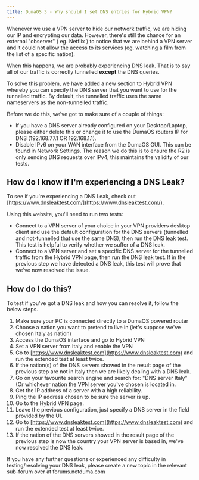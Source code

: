 ```yaml
---
title: DumaOS 3 - Why should I set DNS entries for Hybrid VPN?
---
```


Whenever we use a VPN server to hide our network traffic, we are hiding our IP and encrypting our data. However, there's still the chance for an external "observer" ( eg. Netflix ) to notice that we are behind a VPN server and it could not allow the access to its services (eg. watching a film from the list of a specific nation). 

When this happens, we are probably experiencing DNS leak. That is to say all of our traffic is correctly tunnelled **except** the DNS queries.

To solve this problem, we have added a new section to Hybrid VPN whereby you can specify the DNS server that you want to use for the tunnelled traffic. By default, the tunnelled traffic uses the same nameservers as the non-tunnelled traffic.

Before we do this, we've got to make sure of a couple of things:

- If you have a DNS server already configured on your Desktop/Laptop, please either delete this or change it to use the DumaOS routers IP for DNS (192.168.77.1 OR 192.168.1.1).
- Disable IPv6 on your WAN interface from the DumaOS GUI. This can be found in Network Settings. The reason we do this is to ensure the R2 is only sending DNS requests over IPv4, this maintains the validity of our tests.

## How do I know if I'm experiencing a DNS Leak?

To see if you're experiencing a DNS Leak, check out [https://www.dnsleaktest.com/](https://www.dnsleaktest.com/).

Using this website, you'll need to run two tests:

- Connect to a VPN server of your choice in your VPN providers desktop client and use the default configuration for the DNS servers (tunnelled and not-tunnelled that use the same DNS), then run the DNS leak test. This test is helpful to verify whether we suffer of a DNS leak.
- Connect to a VPN server and set a specific DNS server for the tunnelled traffic from the Hybrid VPN page, then run the DNS leak test. If in the previous step we have detected a DNS leak, this test will prove that we've now resolved the issue.

## How do I do this?

To test if you've got a DNS leak and how you can resolve it, follow the below steps. 

1. Make sure your PC is connected directly to a DumaOS powered router
2. Choose a nation you want to pretend to live in (let's suppose we've chosen Italy as nation)
3. Access the DumaOS interface and go to Hybrid VPN
4. Set a VPN server from Italy and enable the VPN
5. Go to [https://www.dnsleaktest.com](https://www.dnsleaktest.com) and run the extended test at least twice.
6. If the nation(s) of the DNS servers showed in the result page of the previous step are not in Italy then we are likely dealing with a DNS leak.
7. Go on your favourite search engine and search for: "DNS server Italy" (Or whichever nation the VPN server you've chosen is located in.
8. Get the IP address of a server with a high reliability.
9. Ping the IP address chosen to be sure the server is up.
10. Go to the Hybrid VPN page.
11. Leave the previous configuration, just specify a DNS server in the field provided by the UI.
12. Go to [https://www.dnsleaktest.com](https://www.dnsleaktest.com) and run the extended test at least twice.
13. If the nation of the DNS servers showed in the result page of the previous step is now the country your VPN server is based in, we've now resolved the DNS leak.

If you have any further questions or experienced any difficulty in testing/resolving your DNS leak, please create a new topic in the relevant sub-forum over at forums.netduma.com
